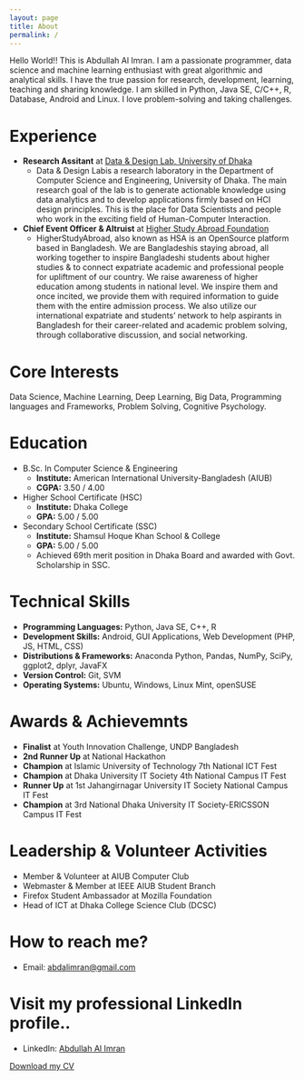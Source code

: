 ```yaml
---
layout: page
title: About
permalink: /
---
```

Hello World!! This is Abdullah Al Imran. I am a passionate programmer, data science and machine learning enthusiast with great algorithmic and analytical skills. I have the true passion for research, development, learning, teaching and sharing knowledge. I am skilled in Python, Java SE, C/C++, R, Database, Android and Linux. I love problem-solving and taking challenges.

# Experience
* **Research Assitant** at <a href="https://www.dndlab.org" target="_blank">Data & Design Lab, University of Dhaka</a><br>
    * Data & Design Labis a research laboratory in the Department of Computer Science and Engineering, University of Dhaka. The main research goal of the lab is to generate actionable knowledge using data analytics and to develop applications firmly based on HCI design principles. This is the place for Data Scientists and people who work in the exciting field of Human-Computer Interaction.
* **Chief Event Officer & Altruist** at <a href="https://www.higherstudyabroad.com/" target="_blank">Higher Study Abroad Foundation</a>
    * HigherStudyAbroad, also known as HSA is an OpenSource platform based in Bangladesh. We are Bangladeshis staying abroad, all working together to inspire Bangladeshi students about higher studies & to connect expatriate academic and professional people for upliftment of our country.
    We raise awareness of higher education among students in national level. We inspire them and once incited, we provide them with required information to guide them with the entire admission process. We also utilize our international expatriate and students’ network to help aspirants in Bangladesh for their career-related and academic problem solving, through collaborative discussion, and social networking.



# Core Interests
Data Science, Machine Learning, Deep Learning, Big Data, Programming languages and Frameworks, Problem Solving, Cognitive Psychology.


# Education
* B.Sc. In Computer Science & Engineering
  * **Institute:** American International University-Bangladesh (AIUB)
  * **CGPA:** 3.50 / 4.00
* Higher School Certificate (HSC)
  * **Institute:** Dhaka College
  * **GPA:** 5.00 / 5.00
* Secondary School Certificate (SSC)
  * **Institute:** Shamsul Hoque Khan School & College
  * **GPA:** 5.00 / 5.00
  * Achieved 69th merit position in Dhaka Board and awarded with Govt. Scholarship in SSC.


# Technical Skills
* **Programming Languages:** Python, Java SE, C++, R
* **Development Skills:** Android, GUI Applications, Web Development (PHP, JS, HTML, CSS)
* **Distributions & Frameworks:** Anaconda Python, Pandas, NumPy, SciPy, ggplot2, dplyr, JavaFX
* **Version Control:** Git, SVM
* **Operating Systems:** Ubuntu, Windows, Linux Mint, openSUSE


# Awards & Achievemnts
* **Finalist** at Youth Innovation Challenge, UNDP Bangladesh
* **2nd Runner Up** at National Hackathon
* **Champion** at Islamic University of Technology 7th National ICT Fest
* **Champion** at Dhaka University IT Society 4th National Campus IT Fest
* **Runner Up** at 1st Jahangirnagar University IT Society National Campus IT Fest
* **Champion** at 3rd National Dhaka University IT Society-ERICSSON Campus IT Fest

# Leadership & Volunteer Activities
* Member & Volunteer at AIUB Computer Club
* Webmaster & Member at IEEE AIUB Student Branch
* Firefox Student Ambassador at Mozilla Foundation
* Head of ICT at Dhaka College Science Club (DCSC)


# How to reach me?
* Email: [abdalimran@gmail.com](mailto:abdalimran@gmail.com)


# Visit my professional LinkedIn profile..
* LinkedIn: <a href="https://bd.linkedin.com/in/abdalimran" target="_blank">Abdullah Al Imran</a>

<a href="https://drive.google.com/open?id=1u4Lhdsussgbd7-8t_VkXa5SGHZ0JoziM" target="_blank">Download my CV</a>
